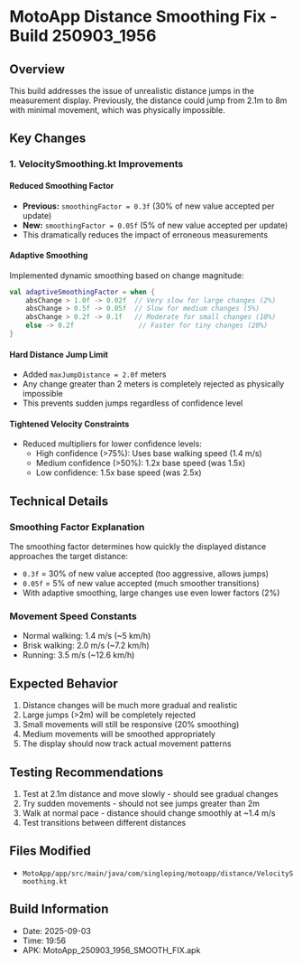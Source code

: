 # MotoApp Distance Smoothing Fix - Build 250903_1956

## Overview
This build addresses the issue of unrealistic distance jumps in the measurement display. Previously, the distance could jump from 2.1m to 8m with minimal movement, which was physically impossible.

## Key Changes

### 1. VelocitySmoothing.kt Improvements

#### Reduced Smoothing Factor
- **Previous:** `smoothingFactor = 0.3f` (30% of new value accepted per update)
- **New:** `smoothingFactor = 0.05f` (5% of new value accepted per update)
- This dramatically reduces the impact of erroneous measurements

#### Adaptive Smoothing
Implemented dynamic smoothing based on change magnitude:
```kotlin
val adaptiveSmoothingFactor = when {
    absChange > 1.0f -> 0.02f  // Very slow for large changes (2%)
    absChange > 0.5f -> 0.05f  // Slow for medium changes (5%)
    absChange > 0.2f -> 0.1f   // Moderate for small changes (10%)
    else -> 0.2f                // Faster for tiny changes (20%)
}
```

#### Hard Distance Jump Limit
- Added `maxJumpDistance = 2.0f` meters
- Any change greater than 2 meters is completely rejected as physically impossible
- This prevents sudden jumps regardless of confidence level

#### Tightened Velocity Constraints
- Reduced multipliers for lower confidence levels:
  - High confidence (>75%): Uses base walking speed (1.4 m/s)
  - Medium confidence (>50%): 1.2x base speed (was 1.5x)
  - Low confidence: 1.5x base speed (was 2.5x)

## Technical Details

### Smoothing Factor Explanation
The smoothing factor determines how quickly the displayed distance approaches the target distance:
- `0.3f` = 30% of new value accepted (too aggressive, allows jumps)
- `0.05f` = 5% of new value accepted (much smoother transitions)
- With adaptive smoothing, large changes use even lower factors (2%)

### Movement Speed Constants
- Normal walking: 1.4 m/s (~5 km/h)
- Brisk walking: 2.0 m/s (~7.2 km/h)
- Running: 3.5 m/s (~12.6 km/h)

## Expected Behavior
1. Distance changes will be much more gradual and realistic
2. Large jumps (>2m) will be completely rejected
3. Small movements will still be responsive (20% smoothing)
4. Medium movements will be smoothed appropriately
5. The display should now track actual movement patterns

## Testing Recommendations
1. Test at 2.1m distance and move slowly - should see gradual changes
2. Try sudden movements - should not see jumps greater than 2m
3. Walk at normal pace - distance should change smoothly at ~1.4 m/s
4. Test transitions between different distances

## Files Modified
- `MotoApp/app/src/main/java/com/singleping/motoapp/distance/VelocitySmoothing.kt`

## Build Information
- Date: 2025-09-03
- Time: 19:56
- APK: MotoApp_250903_1956_SMOOTH_FIX.apk
